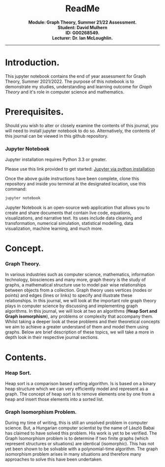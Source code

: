 <h1><center> ReadMe </center></h1>

<center>
    <b>Module: Graph Theory, Summer 21/22 Assessment.</b>
    <br>
    <b>Student: David Mulhern</b>
    <br>
    <b>ID: G00268549.</b>
    <br>
    <b>Lecturer: Dr. Ian McLoughlin.</b>
</center>

***

# Introduction.

This jupyter notebook contains the end of year assessment for Graph Theory,  Summer 2021/2022.
The purpose of this notebook is to demonstrate my studies, understanding and learning outcome for <i>Graph Theory</i> and it's role in computer science and mathematics.

# Prerequisites.

Should you wish to alter or closely examine the contents of this journal, you will need to install jupyter notebook to do so. Alternatively, the contents of this journal can be viewed in this github repository.

### Jupyter Notebook

Jupyter installation requires Python 3.3 or greater.

Please use this link provided to get started: [Jupyter via python installation](https://test-jupyter.readthedocs.io/en/rtd-theme/install.html#:~:text=Prerequisite%3A%20Jupyter%20installation%20requires%20Python,package%20manager%2C%20or%20using%20Anaconda.)

Once the above guide instructions have been complete, clone this repository and inside you terminal at the designated location, use this command:

```bash
jupyter notebook
```

Jupyter Notebook is an open-source web application that allows you to create and share documents that contain live code, equations, visualizations, and narrative text. Its uses include data cleaning and transformation, numerical simulation, statistical modelling, data visualization, machine learning, and much more.

# Concept.

### Graph Theory.

In various industries such as computer science, mathematics, information technology, biosciences and many more, graph theory is the study of graphs, a mathematical structure use to model pair wise relationships between objects from a collection. Graph theory uses vertices (nodes or points) and edges (lines or links) to specify and illustrate these relationships. In this journal, we will look at the important role graph theory plays in computer science by discussing and implementing graph algorithms. 
In this journal, we will look at two an algorithms (<b>Heap Sort and Graph isomorphism</b>), any problems or complexity that accompany them. Whilst taking a deeper look at these problems and their theoretical concepts we aim to achieve a greater understand of them and model them using graphs. Below are brief description of these topics, we will take a more in depth look in their respective journal sections.


# Contents.

### Heap Sort.

Heap sort is a comparison based sorting algorithm. Is is based on a binary heap structure which we can very efficiently model and represent as a graph. The concept of heap sort is to remove elements one by one from a heap and insert those elements into a sorted list. 


### Graph Isomorphism Problem.

During my time of writing, this is still an unsolved problem in computer science. But, a Hungarian computer scientist by the name of László Babai has claimed to have solved this problem. His work is yet to be verified. The Graph Isomorphism problem is to determine if two finite graphs (which represent structures or situations) are identical (isomorphic). This has not yet been shown to be solvable with a polynomial-time algorithm. The graph isomorphism problem arises in many situations and therefore many approaches to solve this have been undertaken.


